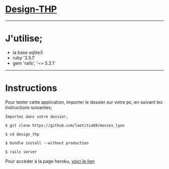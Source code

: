  # [Design-THP](https://movies-lyon.herokuapp.com/)

------------------------------
# J'utilise;

* la base sqlite3
* ruby '2.5.1'
* gem 'rails', '~> 5.2.1'


------------------------------
# Instructions #

Pour tester cette application, importer le dossier sur votre pc, en suivant les instructions suivantes;

```
Importez dans votre dossier,

$ git clone https://github.com/laetitia69/movies_lyon

$ cd design_thp

$ bundle install --without production

$ rails server
```

Pour accéder à la page heroku, [voici le lien](https://movies-lyon.herokuapp.com/)

